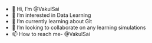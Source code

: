 - 👋 Hi, I’m @VakulSai
- 👀 I’m interested in Data Learning
- 🌱 I’m currently learning about Git
- 💞️ I’m looking to collaborate on any learning simulations
- 📫 How to reach me- @VakulSai

<!---
VakulSai/VakulSai is a ✨ special ✨ repository because its `README.md` (this file) appears on your GitHub profile.
You can click the Preview link to take a look at your changes.
--->
